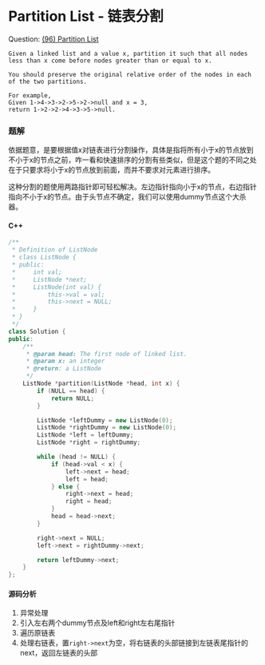# Partition List - 链表分割

Question: [(96) Partition List](http://www.lintcode.com/en/problem/partition-list/)
```
Given a linked list and a value x, partition it such that all nodes less than x come before nodes greater than or equal to x.

You should preserve the original relative order of the nodes in each of the two partitions.

For example,
Given 1->4->3->2->5->2->null and x = 3,
return 1->2->2->4->3->5->null.
```

### 题解

依据题意，是要根据值x对链表进行分割操作，具体是指将所有小于x的节点放到不小于x的节点之前，咋一看和快速排序的分割有些类似，但是这个题的不同之处在于只要求将小于x的节点放到前面，而并不要求对元素进行排序。

这种分割的题使用两路指针即可轻松解决。左边指针指向小于x的节点，右边指针指向不小于x的节点。由于头节点不确定，我们可以使用dummy节点这个大杀器。
#### C++

```c++
/**
 * Definition of ListNode
 * class ListNode {
 * public:
 *     int val;
 *     ListNode *next;
 *     ListNode(int val) {
 *         this->val = val;
 *         this->next = NULL;
 *     }
 * }
 */
class Solution {
public:
    /**
     * @param head: The first node of linked list.
     * @param x: an integer
     * @return: a ListNode
     */
    ListNode *partition(ListNode *head, int x) {
        if (NULL == head) {
            return NULL;
        }

        ListNode *leftDummy = new ListNode(0);
        ListNode *rightDummy = new ListNode(0);
        ListNode *left = leftDummy;
        ListNode *right = rightDummy;

        while (head != NULL) {
            if (head->val < x) {
                left->next = head;
                left = head;
            } else {
                right->next = head;
                right = head;
            }
            head = head->next;
        }

        right->next = NULL;
        left->next = rightDummy->next;

        return leftDummy->next;
    }
};
```

#### 源码分析

1. 异常处理
2. 引入左右两个dummy节点及left和right左右尾指针
3. 遍历原链表
4. 处理右链表，置`right->next`为空，将右链表的头部链接到左链表尾指针的next，返回左链表的头部
